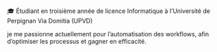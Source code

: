 🎓 Étudiant en troisième année de licence Informatique à l’Université de Perpignan Via Domitia (UPVD)

je me passionne actuellement pour l’automatisation des workflows, afin d’optimiser les processus et gagner en efficacité.

